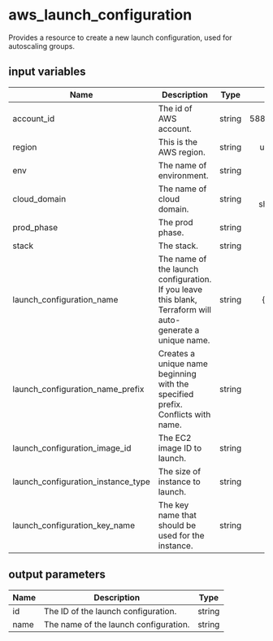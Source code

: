 # aws_launch_configuration

Provides a resource to create a new launch configuration, used for autoscaling groups.

## input variables

| Name | Description | Type | Default | Required |
|------|-------------|:----:|:-----:|:-----:|
|account_id|The id of AWS account.|string|588360414558|Yes|
|region|This is the AWS region.|string|us-west-2|Yes|
|env|The name of environment.|string|prod|No|
|cloud_domain|The name of cloud domain.|string|prod-shared.com|No|
|prod_phase|The prod phase.|string|prod|No|
|stack|The stack.|string|steam|No|
|launch_configuration_name|The name of the launch configuration. If you leave this blank, Terraform will auto-generate a unique name.|string|{{ name }}|No|
|launch_configuration_name_prefix|Creates a unique name beginning with the specified prefix. Conflicts with name.|string|steam-|No|
|launch_configuration_image_id|The EC2 image ID to launch.|string||Yes|
|launch_configuration_instance_type|The size of instance to launch.|string||Yes|
|launch_configuration_key_name|The key name that should be used for the instance.|string||Yes|

## output parameters

| Name | Description | Type |
|------|-------------|:----:|
|id|The ID of the launch configuration.|string|
|name|The name of the launch configuration.|string|
